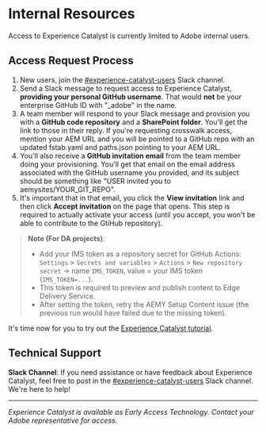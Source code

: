 # Internal Resources

Access to Experience Catalyst is currently limited to Adobe internal users.

## Access Request Process

1. New users, join the [#experience-catalyst-users](https://adobe.enterprise.slack.com/archives/experience-catalyst-users) Slack channel.
2. Send a Slack message to request access to Experience Catalyst, **providing your personal GitHub username**. That would **not** be your enterprise GitHub ID with "_adobe" in the name.
3. A team member will respond to your Slack message and provision you with a **GitHub code repository** and a **SharePoint folder**. You'll get the link to those in their reply. If you're requesting crosswalk access, mention your AEM URL and you will be pointed to a GitHub repo with an updated fstab.yaml and paths.json pointing to your AEM URL.
4. You'll also receive a **GitHub invitation email** from the team member doing your provisioning. You'll get that email on the email address associated with the GitHub username you provided, and its subject should be something like "USER invited you to aemysites/YOUR_GIT_REPO".
5. It's important that in that email, you click the **View invitation** link and then click **Accept invitation** on the page that opens. This step is required to actually activate your access (until you accept, you won't be able to contribute to the GtiHub repository).

> **Note (For DA projects)**:
> * Add your IMS token as a repository secret for GitHub Actions: `Settings` > `Secrets and variables` > `Actions` > `New repository secret` → name `IMS_TOKEN`, value = your IMS token (`IMS_TOKEN=...`).
> * This token is required to preview and publish content to Edge Delivery Service.
> * After setting the token, retry the AEMY Setup Content issue (the previous run would have failed due to the missing token).

It's time now for you to try out the [Experience Catalyst tutorial](tutorial.md).

## Technical Support

**Slack Channel**: If you need assistance or have feedback about Experience Catalyst, feel free to post in the [#experience-catalyst-users](https://adobe.enterprise.slack.com/archives/experience-catalyst-users) Slack channel. We're here to help!

---

*Experience Catalyst is available as Early Access Technology. Contact your Adobe representative for access.*
